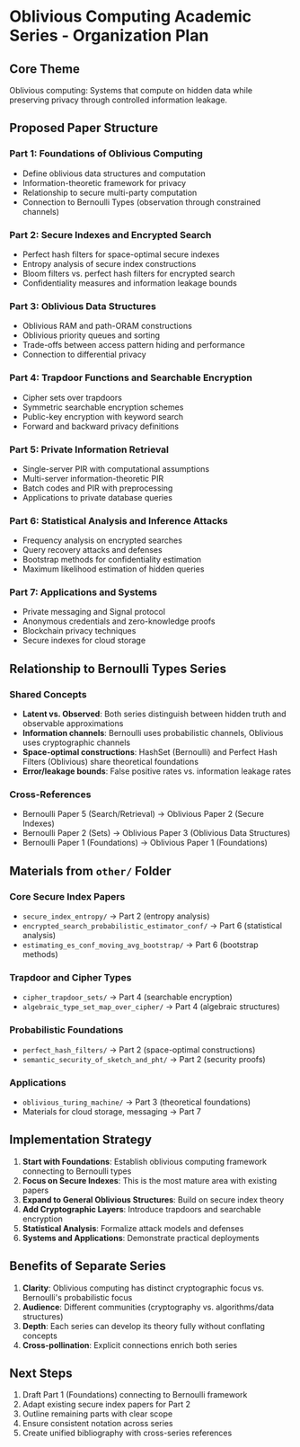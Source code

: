 # Oblivious Computing Academic Series - Organization Plan

## Core Theme
Oblivious computing: Systems that compute on hidden data while preserving privacy through controlled information leakage.

## Proposed Paper Structure

### Part 1: Foundations of Oblivious Computing
- Define oblivious data structures and computation
- Information-theoretic framework for privacy
- Relationship to secure multi-party computation
- Connection to Bernoulli Types (observation through constrained channels)

### Part 2: Secure Indexes and Encrypted Search
- Perfect hash filters for space-optimal secure indexes
- Entropy analysis of secure index constructions
- Bloom filters vs. perfect hash filters for encrypted search
- Confidentiality measures and information leakage bounds

### Part 3: Oblivious Data Structures
- Oblivious RAM and path-ORAM constructions
- Oblivious priority queues and sorting
- Trade-offs between access pattern hiding and performance
- Connection to differential privacy

### Part 4: Trapdoor Functions and Searchable Encryption
- Cipher sets over trapdoors
- Symmetric searchable encryption schemes
- Public-key encryption with keyword search
- Forward and backward privacy definitions

### Part 5: Private Information Retrieval
- Single-server PIR with computational assumptions
- Multi-server information-theoretic PIR
- Batch codes and PIR with preprocessing
- Applications to private database queries

### Part 6: Statistical Analysis and Inference Attacks
- Frequency analysis on encrypted searches
- Query recovery attacks and defenses
- Bootstrap methods for confidentiality estimation
- Maximum likelihood estimation of hidden queries

### Part 7: Applications and Systems
- Private messaging and Signal protocol
- Anonymous credentials and zero-knowledge proofs
- Blockchain privacy techniques
- Secure indexes for cloud storage

## Relationship to Bernoulli Types Series

### Shared Concepts
- **Latent vs. Observed**: Both series distinguish between hidden truth and observable approximations
- **Information channels**: Bernoulli uses probabilistic channels, Oblivious uses cryptographic channels
- **Space-optimal constructions**: HashSet (Bernoulli) and Perfect Hash Filters (Oblivious) share theoretical foundations
- **Error/leakage bounds**: False positive rates vs. information leakage rates

### Cross-References
- Bernoulli Paper 5 (Search/Retrieval) → Oblivious Paper 2 (Secure Indexes)
- Bernoulli Paper 2 (Sets) → Oblivious Paper 3 (Oblivious Data Structures)
- Bernoulli Paper 1 (Foundations) → Oblivious Paper 1 (Foundations)

## Materials from `other/` Folder

### Core Secure Index Papers
- `secure_index_entropy/` → Part 2 (entropy analysis)
- `encrypted_search_probabilistic_estimator_conf/` → Part 6 (statistical analysis)
- `estimating_es_conf_moving_avg_bootstrap/` → Part 6 (bootstrap methods)

### Trapdoor and Cipher Types
- `cipher_trapdoor_sets/` → Part 4 (searchable encryption)
- `algebraic_type_set_map_over_cipher/` → Part 4 (algebraic structures)

### Probabilistic Foundations
- `perfect_hash_filters/` → Part 2 (space-optimal constructions)
- `semantic_security_of_sketch_and_pht/` → Part 2 (security proofs)

### Applications
- `oblivious_turing_machine/` → Part 3 (theoretical foundations)
- Materials for cloud storage, messaging → Part 7

## Implementation Strategy

1. **Start with Foundations**: Establish oblivious computing framework connecting to Bernoulli types
2. **Focus on Secure Indexes**: This is the most mature area with existing papers
3. **Expand to General Oblivious Structures**: Build on secure index theory
4. **Add Cryptographic Layers**: Introduce trapdoors and searchable encryption
5. **Statistical Analysis**: Formalize attack models and defenses
6. **Systems and Applications**: Demonstrate practical deployments

## Benefits of Separate Series

1. **Clarity**: Oblivious computing has distinct cryptographic focus vs. Bernoulli's probabilistic focus
2. **Audience**: Different communities (cryptography vs. algorithms/data structures)
3. **Depth**: Each series can develop its theory fully without conflating concepts
4. **Cross-pollination**: Explicit connections enrich both series

## Next Steps

1. Draft Part 1 (Foundations) connecting to Bernoulli framework
2. Adapt existing secure index papers for Part 2
3. Outline remaining parts with clear scope
4. Ensure consistent notation across series
5. Create unified bibliography with cross-series references
